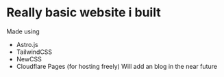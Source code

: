 # Really basic website i built
Made using
- Astro.js
- TailwindCSS
- NewCSS
- Cloudflare Pages (for hosting freely)
Will add an blog in the near future